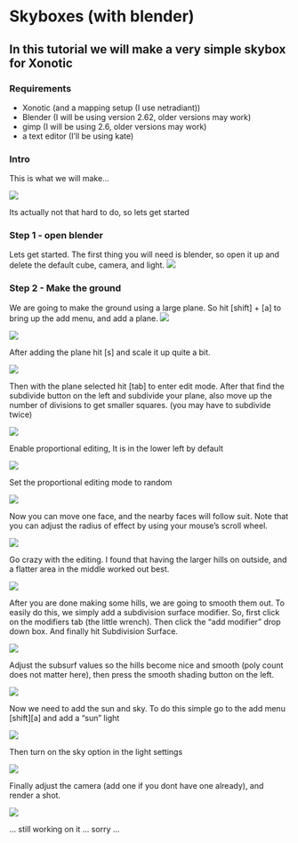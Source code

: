 Skyboxes (with blender)
=======================

In this tutorial we will make a very simple skybox for Xonotic
--------------------------------------------------------------

### Requirements

-   Xonotic (and a mapping setup (I use netradiant))
-   Blender (I will be using version 2.62, older versions may work)
-   gimp (I will be using 2.6, older versions may work)
-   a text editor (I’ll be using kate)

### Intro

This is what we will make…

![](start-shot.jpg)

Its actually not that hard to do, so lets get started

### Step 1 - open blender

Lets get started.
The first thing you will need is blender, so open it up and delete the default cube, camera, and light.
![](blender-open.jpg)

### Step 2 - Make the ground

We are going to make the ground using a large plane. So hit [shift] + [a] to bring up the add menu, and add a plane.
![](blender-add-plane.jpg)

![](blender-plane.jpg)

After adding the plane hit [s] and scale it up quite a bit.

![](blender-plane-scaled.jpg)

Then with the plane selected hit [tab] to enter edit mode. After that find the subdivide button on the left and subdivide your plane, also move up the number of divisions to get smaller squares. (you may have to subdivide twice)

![](blender-plane-sub.jpg)

Enable proportional editing, It is in the lower left by default

![](blender-pedit.jpg)

Set the proportional editing mode to random

![](blender-redit.jpg)

Now you can move one face, and the nearby faces will follow suit. Note that you can adjust the radius of effect by using your mouse’s scroll wheel.

![](blender-redit2.jpg)

Go crazy with the editing. I found that having the larger hills on outside, and a flatter area in the middle worked out best.

![](blender-hills1.jpg)

After you are done making some hills, we are going to smooth them out. To easily do this, we simply add a subdivision surface modifier. So, first click on the modifiers tab (the little wrench). Then click the “add modifier” drop down box. And finally hit Subdivision Surface.

![](blender-subsurf.jpg)

Adjust the subsurf values so the hills become nice and smooth (poly count does not matter here), then press the smooth shading button on the left.

![](blender-smooth.jpg)

Now we need to add the sun and sky. To do this simple go to the add menu [shift][a] and add a “sun” light

![](blender-addlight)

Then turn on the sky option in the light settings

![](blender-sky.jpg)

Finally adjust the camera (add one if you dont have one already), and render a shot.

![](blender-render1.jpg)

… still working on it … sorry …
